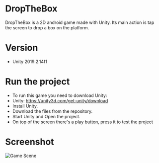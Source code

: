 # DropTheBox
DropTheBox is a 2D android game made with Unity. Its main action is tap the screen to drop a box on the platform.

# Version
 * Unity 2019.2.14f1
 
# Run the project
 * To run this game you need to download Unity:
 * Unity: https://unity3d.com/get-unity/download
 * Install Unity.
 * Download the files from the repository.
 * Start Unity and Open the project.
 * On top of the screen there's a play button, press it to test the project

# Screenshot
![Game Scene](DropTheBox/Screenshot/dropthebox_GIF.gif)
